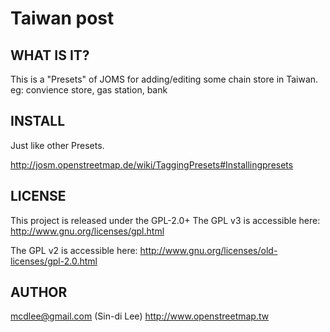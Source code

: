Taiwan post
===========

WHAT IS IT?
-----------

This is a "Presets" of JOMS for adding/editing some chain store in Taiwan.
eg: convience store, gas station, bank

INSTALL
-------
Just like other Presets.

http://josm.openstreetmap.de/wiki/TaggingPresets#Installingpresets


LICENSE
-------

This project is released under the GPL-2.0+
The GPL v3 is accessible here:
http://www.gnu.org/licenses/gpl.html

The GPL v2 is accessible here:
http://www.gnu.org/licenses/old-licenses/gpl-2.0.html


AUTHOR
------

mcdlee@gmail.com (Sin-di Lee)
http://www.openstreetmap.tw
